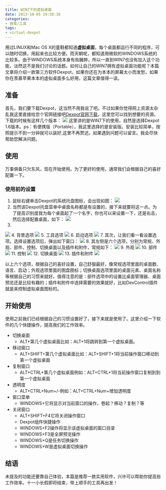 ```yaml
---
title: WIN7下的虚拟桌面
date: 2013-10-05 19:58:10
categories:
- 效率/工具
tags:
- virtual-dexpot
---
```


用过LINUX和Mac OS X的童鞋都知道**虚拟桌面**，每个桌面都运行不同的程序，可以随时切换，用起来也比较方便。而天朝呢，都知道用微软的WINDOWS系统的比较多。由于WINDOWS系统本身有些臃肿，所以一直到WIN7也没有加入这个功能，淡然这不是我们讨论的话题。如何让自己的WIN7拥有虚拟桌面功能呢？本篇文章将介绍一款第三方软件Dexpot，如果你还在为本本的屏幕太小而发愁，如果你在羡慕苹果本本的虚拟桌面多么好用，这篇文章值得一读。

<!--more-->

## 准备
首先，我们要下载Dexpot，这当然不用我说了吧。不过如果你觉得网上资源太杂乱我这里直接给您个官网链接吧[Dexpot官网下载](http://dexpot.de/?id=download)，这里您可以找到想要的资源。下载的时候有这样几个版本：
![](../../assets/banben.png)
这里讲的是WIN7下的使用，自然是选择Dexpot 1.6版本。ps：有便携版（Portable），我这里选择的是安装版。安装比较简单，按照提示不到一分钟就可以装好,这里不再赘述。如果遇到问题可以留言。我会尽快帮助您解决问题。

## 使用
万事俱备只欠东风，现在开始使用。为了更好的使用，通常我们会根据自己的喜好配置一下。
### 使用前的设置
1. 鼠标右键单击Dexpot的系统托盘图标，会出现如图：
![](../../assets/yjdexpot.png)
2. 当然该Dexpot托盘菜单中桌面名称都是有设置的，接下来就要将这一点。为了提高识别度我为每个桌面起了一个名字，你也可以来设置一下，还是右击，然后选择配置桌面，如下：
![](../../assets/peizhi.png)
3. 
![](../../assets/mc.png)
4. 背景选项
![](../../assets/bj.png)
5. 工具选项
![](../../assets/gj.png)
6. 启动选项
![](../../assets/qd.png)
7. 其次，让我们看一看设置选项。选择设置选项后，弹出如下窗口： 
![](../../assets/sz.png)
8. 其左侧是六个选项，分别为常规、外观、部件、控制、切换桌面以及插件和附件，常规如下：
![](../../assets/cg.png)
9. 外观
![](../../assets/wg.png)
10. 部件
![](../../assets/bujian.png)
11. 控制
![](../../assets/kz.png)
12. 切换桌面
![](../../assets/qhzm.png)
13. 插件和附件
![](../../assets/cjfj.png)

以上六个选项，根据自己的喜好设置，自己舒服最好，像常规选项里面的桌面数、语言、启动；外观选项里面的图盘图标；切换桌面选项里面的桌面元素、桌面名称等根据自己的习惯来就好。值得注意的是：部件选项中的设置比桌面管理器、桌面预览还是比较有趣的；插件和附件中选择需要的效果就好，比如DexControl插件就是来控制虚拟桌面图标的。

## 开始使用
使用之前我们已经根据自己的习惯设置好了，接下来就是使用了。这里介绍一下软件的几个快捷操作，提高我们的工作效率。
- 切换桌面
    - ALT+第几个虚拟桌面比如：ALT+1将跳转到第一个虚拟桌面。
- 移动窗口
    - ALT+SHIFT+第几个虚拟桌面比如：ALT+SHIFT+1将当前操作窗口移动到第一个虚拟桌面
- 复制窗口
    - ALT+CTRL+第几个虚拟桌面例如：ALT+CTRL+1将当前操作窗口复制到到第一个虚拟桌面
- 透明度
    - ALT+CTRL+Num+/-例如：ALT+CTRL+Num+增加透明度
- 窗口菜单
    - WINDOWS+它将显示对当前窗口的操作，卷起？移动？复制？等
- 关闭窗口
    - ALT+SHIFT+F4它将关闭操作窗口
    - Dexpot组件快捷操作
    - WINDOWS+F2操作将显示该虚拟桌面的窗口目录
    - WINDOWS+F3是全屏预览操作
    - WINDOWS+Q是任务切换操作
    - WINDOWS+W是虚拟桌面切换操作

## 结语
未提及的功能还要靠自己体验，本篇是推荐一款实用软件，兴许可以帮助你提高些工作效率。十一小长假即将结束，带上顺手的工具再出发！